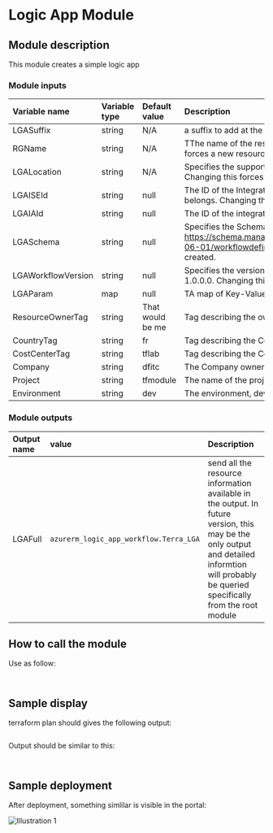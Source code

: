 # Logic App Module

## Module description

This module creates a simple logic app

### Module inputs

| Variable name | Variable type | Default value | Description |
|:--------------|:--------------|:--------------|:------------|
| LGASuffix | string | N/A | a suffix to add at the end of the Logic app name |
| RGName | string | N/A | TThe name of the resource group in which to create the resources. Changing this forces a new resource to be created. |
| LGALocation | string | N/A | Specifies the supported Azure location where the Logic App Workflow exists. Changing this forces a new resource to be created. |
| LGAISEId | string | null | The ID of the Integration Service Environment to which this Logic App Workflow belongs. Changing this forces a new Logic App Workflow to be created. |
| LGAIAId | string | null | The ID of the integration account linked by this Logic App Workflow. |
| LGASchema | string | null | Specifies the Schema to use for this Logic App Workflow. Defaults to https://schema.management.azure.com/providers/Microsoft.Logic/schemas/2016-06-01/workflowdefinition.json#. Changing this forces a new resource to be created. |
| LGAWorkflowVersion | string | null | Specifies the version of the Schema used for this Logic App Workflow. Defaults to 1.0.0.0. Changing this forces a new resource to be created. |
| LGAParam | map | null | TA map of Key-Value pairs. |
| ResourceOwnerTag | string | That would be me | Tag describing the owner |
| CountryTag | string | fr | Tag describing the Country |
| CostCenterTag | string | tflab | Tag describing the Cost Center |
| Company | string | dfitc | The Company owner of the resources |
| Project | string | tfmodule | The name of the project |
| Environment | string | dev | The environment, dev, prod... |  

### Module outputs

| Output name | value | Description |
|:------------|:------|:------------|
| LGAFull | `azurerm_logic_app_workflow.Terra_LGA` | send all the resource information available in the output. In future version, this may be the only output and detailed informtion will probably be queried specifically from the root module |

## How to call the module
 

Use as follow:

```bash



```

## Sample display

terraform plan should gives the following output:

```powershell


```

Output should be similar to this:

```powershell



```

## Sample deployment

After deployment, something simlilar is visible in the portal:

![Illustration 1](./Img/LGA001.png)

